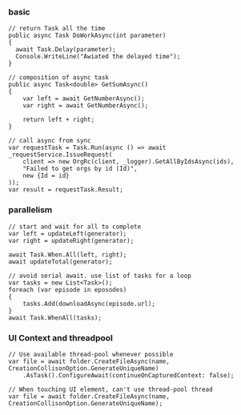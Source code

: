 ### basic

    // return Task all the time
    public async Task DoWorkAsync(int parameter)
    {
      await Task.Delay(parameter);
      Console.WriteLine("Awiated the delayed time");
    }

    // composition of async task
    public async Task<double> GetSumAsync()
    {
        var left = await GetNumberAsync();
        var right = await GetNumberAsync();
        
        return left + right;
    }

    // call async from sync
    var requestTask = Task.Run(async () => await _requestService.IssueRequest(
        client => new OrgRc(client, _logger).GetAllByIdsAsync(ids),
        "Failed to get orgs by id (Id)",
        new {Id = id}
    ));
    var result = requestTask.Result;


### parallelism

    // start and wait for all to complete
    var left = updateLeft(generator);
    var right = updateRight(generator);
    
    await Task.When.All(left, right);
    await updateTotal(generator);

    // avoid serial await. use list of tasks for a loop
    var tasks = new List<Task>();
    foreach (var episode in eposodes)
    {
        tasks.Add(downloadAsync(episode.url);
    }
    await Task.WhenAll(tasks);

### UI Context and threadpool

    // Use available thread-pool whenever possible
    var file = await folder.CreateFileAsync(name, CreationCollisonOption.GenerateUniqueName)
        .AsTask().ConfigureAwait(continueOnCapturedContext: false);
        
    // When touching UI element, can't use thread-pool thread
    var file = await folder.CreateFileAsync(name, CreationCollisonOption.GenerateUniqueName);
